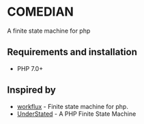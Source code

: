 # COMEDIAN 

A finite state machine for php

## Requirements and installation

- PHP 7.0+

## Inspired by

* [workflux](https://github.com/shrink0r/workflux) - Finite state machine for php.
* [UnderStated](https://github.com/Daveawb/UnderStated) - A PHP Finite State Machine